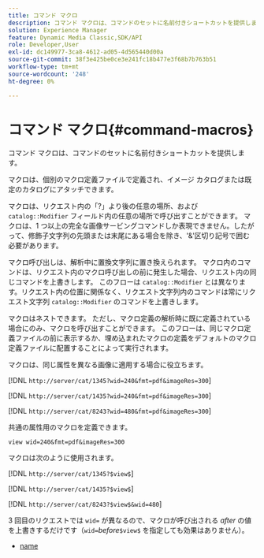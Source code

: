 ```yaml
---
title: コマンド マクロ
description: コマンド マクロは、コマンドのセットに名前付きショートカットを提供します。
solution: Experience Manager
feature: Dynamic Media Classic,SDK/API
role: Developer,User
exl-id: dc149977-3ca8-4612-ad05-4d565440d00a
source-git-commit: 38f3e425be0ce3e241fc18b477e3f68b7b763b51
workflow-type: tm+mt
source-wordcount: '248'
ht-degree: 0%

---
```


# コマンド マクロ{#command-macros}

コマンド マクロは、コマンドのセットに名前付きショートカットを提供します。

マクロは、個別のマクロ定義ファイルで定義され、イメージ カタログまたは既定のカタログにアタッチできます。

マクロは、リクエスト内の「?」より後の任意の場所、および `catalog::Modifier` フィールド内の任意の場所で呼び出すことができます。 マクロは、1 つ以上の完全な画像サービングコマンドしか表現できません。したがって、修飾子文字列の先頭または末尾にある場合を除き、&#39;&amp;&#39;区切り記号で囲む必要があります。

マクロ呼び出しは、解析中に置換文字列に置き換えられます。 マクロ内のコマンドは、リクエスト内のマクロ呼び出しの前に発生した場合、リクエスト内の同じコマンドを上書きします。 このフローは `catalog::Modifier` とは異なります。リクエスト内の位置に関係なく、リクエスト文字列内のコマンドは常にリクエスト文字列 `catalog::Modifier` のコマンドを上書きします。

マクロはネストできます。 ただし、マクロ定義の解析時に既に定義されている場合にのみ、マクロを呼び出すことができます。 このフローは、同じマクロ定義ファイルの前に表示するか、埋め込まれたマクロの定義をデフォルトのマクロ定義ファイルに配置することによって実行されます。

マクロは、同じ属性を異なる画像に適用する場合に役立ちます。

[!DNL `http://server/cat/1345?wid=240&fmt=pdf&imageRes=300`]

[!DNL `http://server/cat/1435?wid=240&fmt=pdf&imageRes=300`]

[!DNL `http://server/cat/8243?wid=480&fmt=pdf&imageRes=300`]

共通の属性用のマクロを定義できます。

`view wid=240&fmt=pdf&imageRes=300`

マクロは次のように使用されます。

[!DNL `http://server/cat/1345?$view$`]

[!DNL `http://server/cat/1435?$view$`]

[!DNL `http://server/cat/8243?$view$&wid=480`]

3 回目のリクエストでは `wid=` が異なるので、マクロが呼び出される *after* の値を上書きするだけです（`wid=`*before*`$view$` を指定しても効果はありません）。

+ [name](r-name.md)
